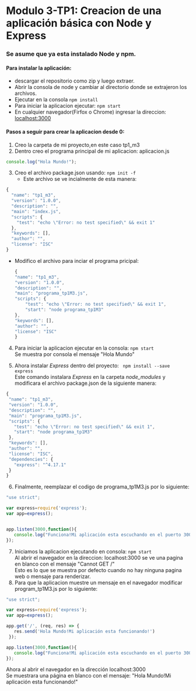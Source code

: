 # Modulo 3-TP1: Creacion de una aplicación básica con Node y Express
### Se asume que ya esta instalado Node y npm.
#### Para instalar la aplicación:
- descargar el repositorio como zip y luego extraer.
- Abrir la consola de node y cambiar al directorio donde se extrajeron los archivos.
- Ejecutar en la consola `npm install`
- Para iniciar la aplicacion ejecutar: `npm start`
- En cualquier navegador(Firfox o Chrome) ingresar la direccion: [localhost:3000](localhost:3000)

#### Pasos a seguir para crear la aplicacion desde 0:
1.  Creo la carpeta de mi proyecto,en este caso tp1_m3
2.  Dentro creo el programa principal de mi aplicacion: aplicacion.js
  ```javascript
  console.log("Hola Mundo!");
  ```
3. Creo el archivo package.json usando: `npm init -f`
    - Este archivo se ve incialmente de esta manera:
```javascript
{
  "name": "tp1_m3",
  "version": "1.0.0",
  "description": "",
  "main": "index.js",
  "scripts": {
    "test": "echo \"Error: no test specified\" && exit 1"
  },
  "keywords": [],
  "author": "",
  "license": "ISC"
}
```
- Modifico el archivo para inciar el programa pricipal:
    ```javascript
    {
    "name": "tp1_m3",
    "version": "1.0.0",
    "description": "",
    "main": "programa_tp1M3.js",
    "scripts": {
        "test": "echo \"Error: no test specified\" && exit 1",
        "start": "node programa_tp1M3"
    },
    "keywords": [],
    "author": "",
    "license": "ISC"
    }
    ```
4. Para iniciar la aplicacion ejecutar en la consola: `npm start` \
Se muestra por consola el mensaje "Hola Mundo"

5. Ahora instalar _Express_ dentro del proyecto: ` npm install --save express` \
Este comando instalara _Express_ en la carpeta _node_modules_ y  modificara el archivo package.json de la siguiente manera:
 ```javascript
{
  "name": "tp1_m3",
  "version": "1.0.0",
  "description": "",
  "main": "programa_tp1M3.js",
  "scripts": {
    "test": "echo \"Error: no test specified\" && exit 1",
    "start": "node programa_tp1M3"
  },
  "keywords": [],
  "author": "",
  "license": "ISC",
  "dependencies": {
    "express": "^4.17.1"
  }
}
 ```
6. Finalmente, reemplazar el codigo de programa_tp1M3.js por lo siguiente:
 ```javascript
"use strict";

var express=require('express');
var app=express();


app.listen(3000,function(){
    console.log("Funciona!Mi aplicación esta escuchando en el puerto 3000!")
});
 ```
 7. Iniciamos la aplicacion ejecutando en consola: `npm start` \
 Al abrir el navegador en la direccion: localhost:3000 se ve una pagina en blanco con el mensaje "Cannot GET /" \
 Esto es lo que se muestra por defecto cuando no hay ninguna pagina web o mensaje para renderizar.
 8. Para que la aplicacion muestre un mensaje en el navegador modificar program_tp1M3.js por lo siguiente:
 ```javascript
 "use strict";

var express=require('express');
var app=express();

app.get('/', (req, res) => {
    res.send('Hola Mundo!Mi aplicación esta funcionando!')
  });

app.listen(3000,function(){
    console.log("Funciona!Mi aplicación esta escuchando en el puerto 3000!")
});
```
Ahora al abrir el navegador en la dirección localhost:3000  \
Se muestrara una página en blanco con el mensaje: "Hola Mundo!Mi aplicación esta funcionando!"






